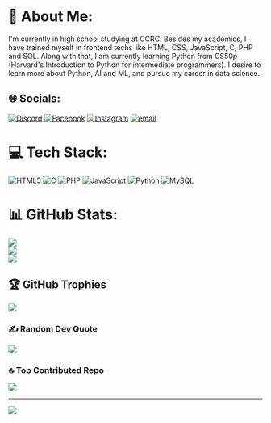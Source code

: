 # 💫 About Me:
I'm currently in high school studying at CCRC. Besides my academics, I have trained myself in frontend techs like HTML, CSS, JavaScript, C, PHP and SQL. Along with that, I am currently learning Python from CS50p (Harvard's Introduction to Python for intermediate programmers). I desire to learn more about Python, AI and ML, and pursue my career in data science.


## 🌐 Socials:
[![Discord](https://img.shields.io/badge/Discord-%237289DA.svg?logo=discord&logoColor=white)](https://discord.gg/714843869111648276) [![Facebook](https://img.shields.io/badge/Facebook-%231877F2.svg?logo=Facebook&logoColor=white)](https://facebook.com/KrishnaaaShr) [![Instagram](https://img.shields.io/badge/Instagram-%23E4405F.svg?logo=Instagram&logoColor=white)](https://instagram.com/_krish.na_._) [![email](https://img.shields.io/badge/Email-D14836?logo=gmail&logoColor=white)](mailto:krishnasharanshrestha@gmail.com) 

# 💻 Tech Stack:
![HTML5](https://img.shields.io/badge/html5-%23E34F26.svg?style=for-the-badge&logo=html5&logoColor=white) ![C](https://img.shields.io/badge/c-%2300599C.svg?style=for-the-badge&logo=c&logoColor=white) ![PHP](https://img.shields.io/badge/php-%23777BB4.svg?style=for-the-badge&logo=php&logoColor=white) ![JavaScript](https://img.shields.io/badge/javascript-%23323330.svg?style=for-the-badge&logo=javascript&logoColor=%23F7DF1E) ![Python](https://img.shields.io/badge/python-3670A0?style=for-the-badge&logo=python&logoColor=ffdd54) ![MySQL](https://img.shields.io/badge/mysql-4479A1.svg?style=for-the-badge&logo=mysql&logoColor=white)
# 📊 GitHub Stats:
![](https://github-readme-stats.vercel.app/api?username=krishna-stha&theme=radical&hide_border=false&include_all_commits=true&count_private=true)<br/>
![](https://github-readme-streak-stats.herokuapp.com/?user=krishna-stha&theme=radical&hide_border=false)<br/>
![](https://github-readme-stats.vercel.app/api/top-langs/?username=krishna-stha&theme=radical&hide_border=false&include_all_commits=true&count_private=true&layout=compact)

## 🏆 GitHub Trophies
![](https://github-profile-trophy.vercel.app/?username=krishna-stha&theme=radical&no-frame=false&no-bg=false&margin-w=4)

### ✍️ Random Dev Quote
![](https://quotes-github-readme.vercel.app/api?type=horizontal&theme=radical)

### 🔝 Top Contributed Repo
![](https://github-contributor-stats.vercel.app/api?username=krishna-stha&limit=5&theme=neon&combine_all_yearly_contributions=true)

---
[![](https://visitcount.itsvg.in/api?id=krishna-stha&icon=6&color=1)](https://visitcount.itsvg.in)

<!-- Proudly created with GPRM ( https://gprm.itsvg.in ) -->
